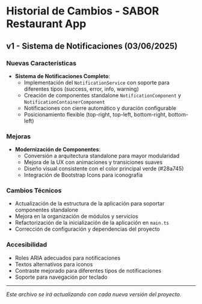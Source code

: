 # Historial de Cambios - SABOR Restaurant App

## v1 - Sistema de Notificaciones (03/06/2025)

### Nuevas Características
- **Sistema de Notificaciones Completo**:
  - Implementación del `NotificationService` con soporte para diferentes tipos (success, error, info, warning)
  - Creación de componentes standalone `NotificationComponent` y `NotificationContainerComponent`
  - Notificaciones con cierre automático y duración configurable
  - Posicionamiento flexible (top-right, top-left, bottom-right, bottom-left)

### Mejoras
- **Modernización de Componentes**:
  - Conversión a arquitectura standalone para mayor modularidad
  - Mejora de la UX con animaciones y transiciones suaves
  - Diseño visual consistente con el color principal verde (#28a745)
  - Integración de Bootstrap Icons para iconografía

### Cambios Técnicos
- Actualización de la estructura de la aplicación para soportar componentes standalone
- Mejora en la organización de módulos y servicios
- Refactorización de la inicialización de la aplicación en `main.ts`
- Corrección de configuración y dependencias del proyecto

### Accesibilidad
- Roles ARIA adecuados para notificaciones
- Textos alternativos para iconos
- Contraste mejorado para diferentes tipos de notificaciones
- Soporte para navegación por teclado

---

*Este archivo se irá actualizando con cada nueva versión del proyecto.*
